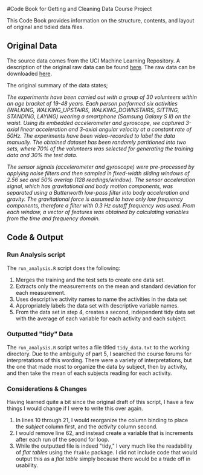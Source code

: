 #Code Book for Getting and Cleaning Data Course Project

This Code Book provides information on the structure, contents, and layout of original and tidied data files. 

## Original Data 
The source data comes from the UCI Machine Learning Repository. A description of the original raw data can be found [here](http://archive.ics.uci.edu/ml/datasets/Human+Activity+Recognition+Using+Smartphones). The raw data can be downloaded [here](http://archive.ics.uci.edu/ml/machine-learning-databases/00240/UCI%20HAR%20Dataset.zip).

The original summary of the data states;

*The experiments have been carried out with a group of 30 volunteers within an age bracket of 19-48 years. Each person performed six activities (WALKING, WALKING_UPSTAIRS, WALKING_DOWNSTAIRS, SITTING, STANDING, LAYING) wearing a smartphone (Samsung Galaxy S II) on the waist. Using its embedded accelerometer and gyroscope, we captured 3-axial linear acceleration and 3-axial angular velocity at a constant rate of 50Hz. The experiments have been video-recorded to label the data manually. The obtained dataset has been randomly partitioned into two sets, where 70% of the volunteers was selected for generating the training data and 30% the test data.*

*The sensor signals (accelerometer and gyroscope) were pre-processed by applying noise filters and then sampled in fixed-width sliding windows of 2.56 sec and 50% overlap (128 readings/window). The sensor acceleration signal, which has gravitational and body motion components, was separated using a Butterworth low-pass filter into body acceleration and gravity. The gravitational force is assumed to have only low frequency components, therefore a filter with 0.3 Hz cutoff frequency was used. From each window, a vector of features was obtained by calculating variables from the time and frequency domain.*

## Code & Output

### Run Analysis script
The `run_analysis.R` script does the following:
1. Merges the training and the test sets to create one data set.
2. Extracts only the measurements on the mean and standard deviation for each measurement. 
3. Uses descriptive activity names to name the activities in the data set
4. Appropriately labels the data set with descriptive variable names. 
5. From the data set in step 4, creates a second, independent tidy data set with the average of each variable for each activity and each subject.

### Outputted "tidy" Data 

The `run_analysis.R` script writes a file titled `tidy_data.txt` to the working directory. Due to the ambiguity of part 5, I searched the course forums for interpretations of this wording. There were a variety of interpretations, but the one that made most to organize the data by subject, then by activity, and then take the mean of each subjects reading for each activity. 

### Considerations & Changes

Having learned quite a bit since the original draft of this script, I have a few things I would change if I were to write this over again.

1. In lines 10 through 21, I would reorganize the column binding to place the *subject* column first, and the *activity* column second. 
2. I would remove line 62, and instead create a variable that is increments after each run of the second for loop.
3. While the outputted file is indeed "tidy," I very much like the readability of *flat tables* using the `ftable` package. I did not include code that would output this as a *flat table* simply because there would be a trade off in usability.
